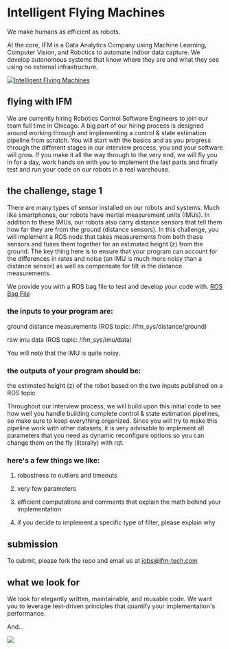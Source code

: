 # Intelligent Flying Machines 
We make humans as efficient as robots.

At the core, IFM is a Data Analytics Company using Machine Learning,
Computer Vision, and Robotics to automate indoor data capture. We develop
autonomous systems that know where they are and what they see using no
external infrastructure.

[![Intelligent Flying Machines](https://img.youtube.com/vi/AMDiR61f86Y/0.jpg)](https://www.youtube.com/watch?v=AMDiR61f86Y)

## flying with IFM
We are currently hiring Robotics Control Software Engineers to join our team full time in Chicago. A big part of our hiring process is designed around working through and implementing a control & state estimation pipeline from scratch. You will start with the basics and as you progress through the different stages in our interview process, you and your software will grow. If you make it all the way through to the very end, we will fly you in for a day, work hands on with you to implement the last parts and finally test and run your code on our robots in a real warehouse. 

## the challenge, stage 1
There are many types of sensor installed on our robots and systems. Much like smartphones, our robots have inertial measurement units (IMUs). In addition to these IMUs, our robots also carry distance sensors that tell them how far they are from the ground (distance sensors). In this challenge, you will implement a ROS node that takes measurements from both these sensors and fuses them together for an estimated height (z) from the ground. The key thing here is to ensure that your program can account for the differences in rates and noise (an IMU is much more noisy than a distance sensor) as well as compensate for tilt in the distance measurements. 

We provide you with a ROS bag file to test and develop your code with. [ROS Bag File](https://raw.githubusercontent.com/ifm-tech/control_coding_challenge/data/ifm_z_data.bag)

### the inputs to your program are: 
ground distance measurements (ROS topic: /ifm_sys/distance/ground)

raw imu data (ROS topic: /ifm_sys/imu/data) 

You will note that the IMU is quite noisy.

### the outputs of your program should be: 
the estimated height (z) of the robot based on the two inputs published on a ROS topic

Throughout our interview process, we will build upon this initial code to see how well you handle building complete control & state estimation pipelines, so make sure to keep everything organized. Since you will try to make this pipeline work with other datasets, it is very advisable to implement all parameters that you need as dynamic reconfigure options so you can change them on the fly (literally) with rqt. 

### here's a few things we like: 
1) robustness to outliers and timeouts 

2) very few parameters

3) efficient computations and comments that explain the math behind your implementation

4) if you decide to implement a specific type of filter, please explain why

## submission
To submit, please fork the repo and email us at jobs@ifm-tech.com

## what we look for
We look for elegantly written, maintainable, and reusable code. We want you to leverage test-driven principles that quantify your implementation's performance. 

And... 

<img src="https://img.devrant.io/devrant/rant/r_109448_5NyDp.jpg" >  
